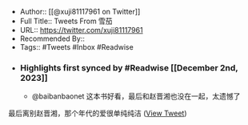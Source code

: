 - Author:: [[@xuji81117961 on Twitter]]
- Full Title:: Tweets From 雪茄
- URL:: https://twitter.com/xuji81117961
- Recommended By::
- Tags:: #Tweets #Inbox #Readwise
- ### Highlights first synced by #Readwise [[December 2nd, 2023]]
    - @baibanbaonet 这本书好看，最后和赵晋湘也没在一起，太遗憾了

最后离别赵晋湘，那个年代的爱很单纯纯洁 ([View Tweet](https://twitter.com/xuji81117961/status/1730900973105885387))
